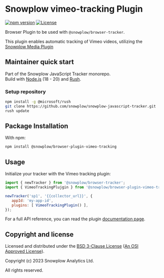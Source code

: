 # Snowplow vimeo-tracking Plugin

[![npm version][npm-image]][npm-url]
[![License][license-image]](LICENSE)

Browser Plugin to be used with `@snowplow/browser-tracker`.

This plugin enables automatic tracking of Vimeo videos, utilizing the [Snowplow Media Plugin](https://docs.snowplowanalytics.com/docs/collecting-data/collecting-from-own-applications/javascript-trackers/browser-tracker/browser-tracker-v3-reference/plugins/media-tracking/)

## Maintainer quick start

Part of the Snowplow JavaScript Tracker monorepo.  
Build with [Node.js](https://nodejs.org/en/) (18 - 20) and [Rush](https://rushjs.io/).

### Setup repository

```bash
npm install -g @microsoft/rush 
git clone https://github.com/snowplow/snowplow-javascript-tracker.git
rush update
```

## Package Installation

With npm:

```bash
npm install @snowplow/browser-plugin-vimeo-tracking
```

## Usage

Initialize your tracker with the Vimeo tracking plugin:

```js
import { newTracker } from '@snowplow/browser-tracker';
import { VimeoTrackingPlujgin } from '@snowplow/browser-plugin-vimeo-tracking';

newTracker('sp1', '{{collector_url}}', { 
   appId: 'my-app-id', 
   plugins: [ VimeoTrackingPlugin() ],
});
```

For a full API reference, you can read the plugin [documentation page](https://docs.snowplow.io/docs/collecting-data/collecting-from-own-applications/javascript-trackers/browser-tracker/browser-tracker-v3-reference/plugins/vimeo-tracking/).

## Copyright and license

Licensed and distributed under the [BSD 3-Clause License](LICENSE) ([An OSI Approved License][osi]).

Copyright (c) 2023 Snowplow Analytics Ltd.

All rights reserved.

[npm-url]: https://www.npmjs.com/package/@snowplow/browser-plugin-vimeo-tracking
[npm-image]: https://img.shields.io/npm/v/@snowplow/browser-plugin-vimeo-tracking
[docs]: https://docs.snowplowanalytics.com/docs/collecting-data/collecting-from-own-applications/javascript-tracker/
[osi]: https://opensource.org/licenses/BSD-3-Clause
[license-image]: https://img.shields.io/npm/l/@snowplow/browser-plugin-vimeo-tracking
